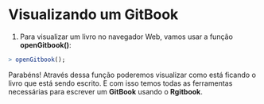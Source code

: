 
# Visualizando um GitBook

1) Para visualizar um livro no navegador Web, vamos usar a função **openGitbook()**:


```r
> openGitbook();
```

Parabéns! Através dessa função poderemos visualizar como está ficando o livro que está sendo escrito. E com isso temos todas as ferramentas necessárias para escrever um **GitBook** usando o **Rgitbook**.
